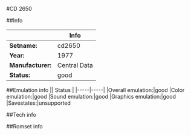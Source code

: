 #CD 2650

##Info

||Info|
|-----|-----|
|**Setname:**|cd2650
|**Year:**|1977
|**Manufacturer:**|Central Data
|**Status:**|good

##Emulation info
|| Status |
|-----|-----|
|Overall emulation:|good
|Color emulation:|good
|Sound emulation:|good
|Graphics emulation:|good
|Savestates:|unsupported

##Tech info

##Romset info

<!--- START OF EDITED COMMENT DO NOT TOUCH TEXT ABOVE-->

